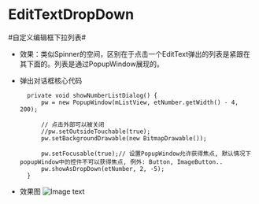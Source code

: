 EditTextDropDown
================

#自定义编辑框下拉列表#
- 效果：类似Spinner的空间，区别在于点击一个EditText弹出的列表是紧跟在其下面的。列表是通过PopupWindow展现的。
- 弹出对话框核心代码

		private void showNumberListDialog() {
			pw = new PopupWindow(mListView, etNumber.getWidth() - 4, 200);
			
			// 点击外部可以被关闭
			//pw.setOutsideTouchable(true); 
			pw.setBackgroundDrawable(new BitmapDrawable());
			
			pw.setFocusable(true);// 设置PopupWindow允许获得焦点, 默认情况下popupWindow中的控件不可以获得焦点, 例外: Button, ImageButton..
			pw.showAsDropDown(etNumber, 2, -5);
		}
	
- 效果图
 ![Image text](http://raw.github.com/mingyuanchen/EditTextDropDown/master/images-folder/preview.gif)
		
